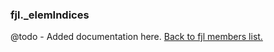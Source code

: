 ### fjl._elemIndices
@todo - Added documentation here.
[Back to fjl members list.](#fjl-members-list)
